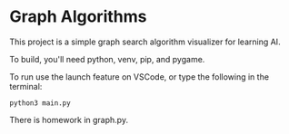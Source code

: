 # Graph Algorithms

This project is a simple graph search algorithm visualizer for learning AI.

To build, you'll need python, venv, pip, and pygame.

To run use the launch feature on VSCode, or type the following in the terminal:

    python3 main.py

There is homework in graph.py.
